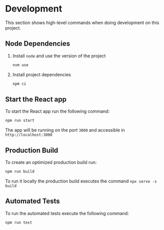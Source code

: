 # Development

This section shows high-level commands when doing development on this project.

## Node Dependencies

1. Install `node` and use the version of the project

   ```bash
   nvm use
   ```

2. Install project dependencies

   ```bash
   npm ci
   ```

## Start the React app

To start the React app run the following command:

```bash
npm run start
```

The app will be running on the port `3000` and accessible in `http://localhost:3000`

## Production Build

To create an optimized production build run:

```bash
npm run build
```

To run it locally the production build executes the command `npx serve -s build`

## Automated Tests

To run the automated tests execute the following command:

```bash
npm run test
```
